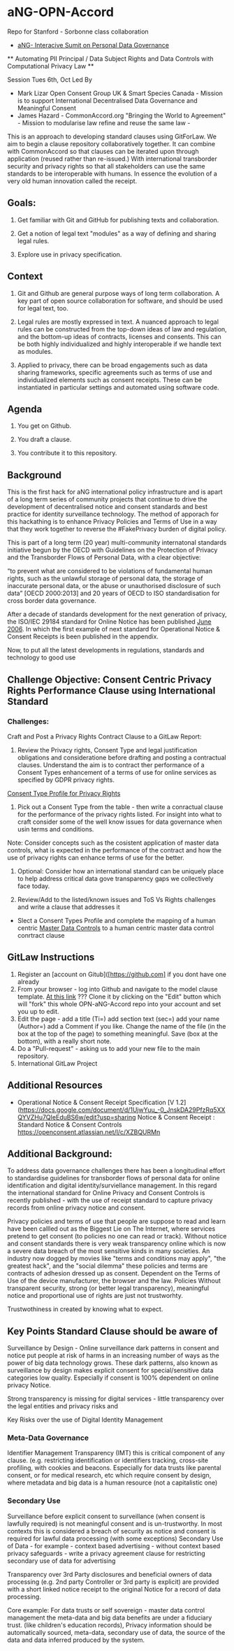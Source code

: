 # aNG-OPN-Accord
Repo for Stanford - Sorbonne class collaboration


*  [aNG- Interacive Sumit on Personal Data Governance](https://www.anewgovernance.org/2020/09/17/interactive-summit-on-personal-data-governance/)


** Automating PII Principal / Data Subject Rights and Data Controls with Computational Privacy Law **

Session Tues 6th, Oct Led By 
- Mark Lizar Open Consent Group UK & Smart Species Canada - Mission is to support International Decentralised Data Governance and Meaningful Consent
- James Hazard - CommonAccord.org  "Bringing the World to Agreement" - Mission to modularise law refine and reuse the same law - 

This is an approach to developing standard clauses using GitForLaw.  We aim to begin a clause repository collaboratively together.  It can combine with CommonAccord so that clauses can be iterated upon through application (reused rather than re-issued.)  With international transborder security and privacy rights so that all stakeholders can use the same standards to be interoperable with humans. In essence the evolution of a very old human innovation called the receipt.

## Goals:

1. Get familiar with Git and GitHub for publishing texts and collaboration.

1. Get a notion of legal text "modules" as a way of defining and sharing legal rules.

1. Explore use in privacy specification.


## Context

1. Git and Github are general purpose ways of long term collaboration.  A key part of open source collaboration for software, and should be used for legal text, too.

1. Legal rules are mostly expressed in text.  A nuanced approach to legal rules can be constructed from the top-down ideas of law and regulation, and the bottom-up ideas of contracts, licenses and consents.  This can be both highly individualized and highly interoperable if we handle text as modules.

1. Applied to privacy, there can be broad engagements such as data sharing frameworks, specific agreements such as terms of use and individualized elements such as consent receipts.  These can be instantiated in particular settings and automated using software code. 


## Agenda

1. You get on Github.

1. You draft a clause.

1. You contribute it to this repository.


## Background

This is the first hack for aNG international policy infrastructure and is apart of a long term series of community projects that continue to drive the development of decentralised notice and consent standards and best practice for identity surveillance technology. The method of apporach for this hackathing is  to enhance Privacy Policies and Terms of Use in a way that they work together to reverse the #FakePrivacy burden of digital policy.

This is part of a long term (20 year) multi-community internatonal standards initiative begun by the OECD with Guidelines on the Protection of Privacy and the Transborder Flows of Personal Data, with a clear objective:

“to prevent what are considered to be violations of fundamental human rights, such as the unlawful storage of personal data, the storage of inaccurate personal data, or the abuse or unauthorised disclosure of such data” [OECD 2000:2013]
and 20 years of OECD to ISO standardisation for cross border data governance.

After a decade of standards development for the next generation of privacy, the ISO/IEC 29184 standard for Online Notice has been published [June 2006](https://www.iso.org/standard/70331.html).  In which the first example of next standard for Operational Notice & Consent Receipts is been published in the appendix.   

Now, to put all the latest developments in regulations, standards and technology to good use

## Challenge Objective: Consent Centric Privacy Rights Performance Clause using International Standard

### Challenges: 

Craft and Post a Privacy Rights Contract Clause to a GitLaw Report: 

1. Review the Privacy rights, Consent Type and legal justification obligations and consideratione before drafting and posting a contractual clauses.  Understand the aim is to contract ther performance of a Consent Types enhancement of a terms of use for online services as specified by GDPR privacy rights. 

[Consent Type Profile for Privacy Rights](https://openconsent.atlassian.net/wiki/spaces/IHD/pages/768245803/Consent+Type+Profiles+for+Privacy+Rights)  

1. Pick out a Consent Type from the table - then write a conractual clause for the performance of the privacy rights listed. For insight into what to craft consider some of the well know issues for data governance when usin terms and conditions. 

Note: Consider concepts such as the cosistent application of  master data controls, what is expected in the performance of the contract and how the use of privacy rights can enhance terms of use for the better. 

1. Optional: Consider how an international standard can be uniquely place to help address critical data gove transparency gaps we collectively face today. 

1. Review/Add to the listed/known issues and ToS Vs Rights  challenges and write a clause that addresses it 

- Slect a Consent Types Profile and complete the mapping of a human centric [Master Data Controls](https://openconsent.atlassian.net/l/c/Gw2dCTwL) to a human centric master data control conrtract clause


## GitLaw Instructions

1. Register an [account on Gitub]([https://github.com] if you dont have one already  
2. From your browser - log into Github and navigate to the model clause template. [At this link](https://github.com/CommonAccord/OPN-aNG-Accord/blob/main/ClauseTemplate.md)  ??? Clone it by clicking on the "Edit" button which will "fork" this whole OPN-aNG-Accord repo into your account and set you up to edit.
3. Edit the page - add a title (Ti=) add section text (sec=) add your name (Author=) add a Comment if you like.  Change the name of the file (in the box at the top of the page) to something meaningful.  Save (box at the bottom), with a really short note.  
4. Do a "Pull-request" - asking us to add your new file to the main repository.
5. International GitLaw Project

## Additional Resources

- Operational Notice & Consent Receipt Specification [V 1.2](https://docs.google.com/document/d/1UjwYuu_-0_JnskDA29PfzRq5XXQYVZHu7QIeEduBS6w/edit?usp=sharing 
Notice & Consent Receipt : Standard Notice & Consent Controls https://openconsent.atlassian.net/l/c/XZBQURMn

## Additional Background:

To address data governance challenges there has been a longitudinal effort to standardise guidelines for transborder flows of personal data for online identification and digital identity/surviellance management. In this regard the international standard for Online Privacy and Consent Controls is recently published - with the use of receipt standard to capture privacy records from online privacy notice and consent.

Privacy policies and terms of use that people are suppose to read and learn have been callled out as the Biggest Lie on The Internet, where services pretend to get consent (to policies no one can read or track).  Without notice and consent standards there is very weak transparency online which is now a severe data breach of the most sensitive kinds in many societies.  An industry now dogged by  movies like "terms and conditions may apply", "the greatest hack", and the "social dilemma" these policies and terms are contracts of adhesion dressed up as consent. Dependent on the Terms of Use of the device manufacturer, the browser and the law.  Policies Without transparent security, strong (or better legal transparency), meaningful notice and proportional use of rights are just not trustworhty.

Trustwothiness in created by knowing what to expect. 

## Key Points Standard Clause should be aware of

Surveillance by Design - Online surveillance dark patterns in consent and notice put people at risk of harms in an increasing number of ways as the power of big data technology grows. These dark patterns, also known as surveillance by design makes explicit consent for special/sensitive data categories low quality. Especially if consent is 100% dependent on online privacy Notice.

Strong transparency is missing for digital services - little transparency over the legal entities and privacy risks and

Key Risks over the use of Digital Identity Management

### Meta-Data Governance  

Identifier Management Transparency (IMT) this is critical component of any clause. (e.g. restricting identification or identifiers tracking, cross-site profiling, with cookies and beacons. Especially for data trusts like parental consent, or for medical research, etc which require consent by design, where metadata and big data is a human resource (not a capitalistic one)

### Secondary Use

Surveillance before explicit consent to surveillance (when consent is lawfully required) is not meaningful consent and is un-trustworthy. In most contexts this is considered a breach of security as notice and consent is required for lawful data processing (with some exceptions)
Secondary Use of Data - for example - context based advertising - without context based privacy safeguards - write a privacy agreement clause for restricting secondary use of data for advertising

Transparency over 3rd Party disclosures and beneficial owners of data processing (e.g. 2nd party Controller or 3rd party is explicit) are provided with a short linked notice receipt to the original Notice for a record of data processing.

Core example: For data trusts or self sovereign - master data control management the meta-data and big data benefits are under a fiduciary trust. (like children's education records), Privacy information should be automatically sourced, meta-data, secondary use of data, the source of the data and data inferred produced by the system.
